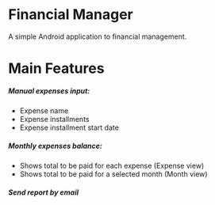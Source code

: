 # Financial Manager

 A simple Android application to financial management.

# Main Features

##### Manual expenses input: 
 - Expense name
 - Expense installments
 - Expense installment start date
##### Monthly expenses balance:
 - Shows total to be paid for each expense (Expense view)
 - Shows total to be paid for a selected month (Month view)
##### Send report by email